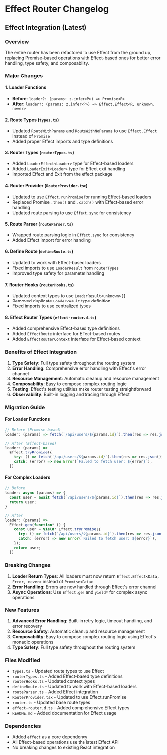 # Effect Router Changelog

## Effect Integration (Latest)

### Overview
The entire router has been refactored to use Effect from the ground up, replacing Promise-based operations with Effect-based ones for better error handling, type safety, and composability.

### Major Changes

#### 1. Loader Functions
- **Before**: `loader?: (params: z.infer<P>) => Promise<R>`
- **After**: `loader?: (params: z.infer<P>) => Effect.Effect<R, unknown, never>`

#### 2. Route Types (`types.ts`)
- Updated `RouteWithParams` and `RouteWithNoParams` to use `Effect.Effect` instead of `Promise`
- Added proper Effect imports and type definitions

#### 3. Router Types (`routerTypes.ts`)
- Added `LoaderEffect<Loader>` type for Effect-based loaders
- Added `LoaderExit<Loader>` type for Effect exit handling
- Imported Effect and Exit from the effect package

#### 4. Router Provider (`RouterProvider.tsx`)
- Updated to use `Effect.runPromise` for running Effect-based loaders
- Replaced Promise `.then()` and `.catch()` with Effect-based error handling
- Updated route parsing to use `Effect.sync` for consistency

#### 5. Route Parser (`routeParser.ts`)
- Wrapped route parsing logic in `Effect.sync` for consistency
- Added Effect import for error handling

#### 6. Define Route (`defineRoute.ts`)
- Updated to work with Effect-based loaders
- Fixed imports to use `LoaderResult` from `routerTypes`
- Improved type safety for parameter handling

#### 7. Router Hooks (`routerHooks.ts`)
- Updated context types to use `LoaderResult<unknown>[]`
- Removed duplicate `LoaderResult` type definition
- Fixed imports to use centralized types

#### 8. Effect Router Types (`effect-router.d.ts`)
- Added comprehensive Effect-based type definitions
- Added `EffectRoute` interface for Effect-based routes
- Added `EffectRouterContext` interface for Effect-based context

### Benefits of Effect Integration

1. **Type Safety**: Full type safety throughout the routing system
2. **Error Handling**: Comprehensive error handling with Effect's error channel
3. **Resource Management**: Automatic cleanup and resource management
4. **Composability**: Easy to compose complex routing logic
5. **Testing**: Effect's testing utilities make router testing straightforward
6. **Observability**: Built-in logging and tracing through Effect

### Migration Guide

#### For Loader Functions
```typescript
// Before (Promise-based)
loader: (params) => fetch(`/api/users/${params.id}`).then(res => res.json())

// After (Effect-based)
loader: (params) => 
  Effect.tryPromise({
    try: () => fetch(`/api/users/${params.id}`).then(res => res.json()),
    catch: (error) => new Error(`Failed to fetch user: ${error}`),
  })
```

#### For Complex Loaders
```typescript
// Before
loader: async (params) => {
  const user = await fetch(`/api/users/${params.id}`).then(res => res.json());
  return user;
}

// After
loader: (params) =>
  Effect.gen(function* () {
    const user = yield* Effect.tryPromise({
      try: () => fetch(`/api/users/${params.id}`).then(res => res.json()),
      catch: (error) => new Error(`Failed to fetch user: ${error}`),
    });
    return user;
  })
```

### Breaking Changes

1. **Loader Return Types**: All loaders must now return `Effect.Effect<Data, Error, never>` instead of `Promise<Data>`
2. **Error Handling**: Errors are now handled through Effect's error channel
3. **Async Operations**: Use `Effect.gen` and `yield*` for complex async operations

### New Features

1. **Advanced Error Handling**: Built-in retry logic, timeout handling, and error recovery
2. **Resource Safety**: Automatic cleanup and resource management
3. **Composability**: Easy to compose complex routing logic using Effect's monadic operations
4. **Type Safety**: Full type safety throughout the routing system

### Files Modified

- `types.ts` - Updated route types to use Effect
- `routerTypes.ts` - Added Effect-based type definitions
- `routerHooks.ts` - Updated context types
- `defineRoute.ts` - Updated to work with Effect-based loaders
- `routeParser.ts` - Added Effect integration
- `RouterProvider.tsx` - Updated to use Effect.runPromise
- `router.ts` - Updated base route types
- `effect-router.d.ts` - Added comprehensive Effect types
- `README.md` - Added documentation for Effect usage

### Dependencies

- Added `effect` as a core dependency
- All Effect-based operations use the latest Effect API
- No breaking changes to existing React integration 